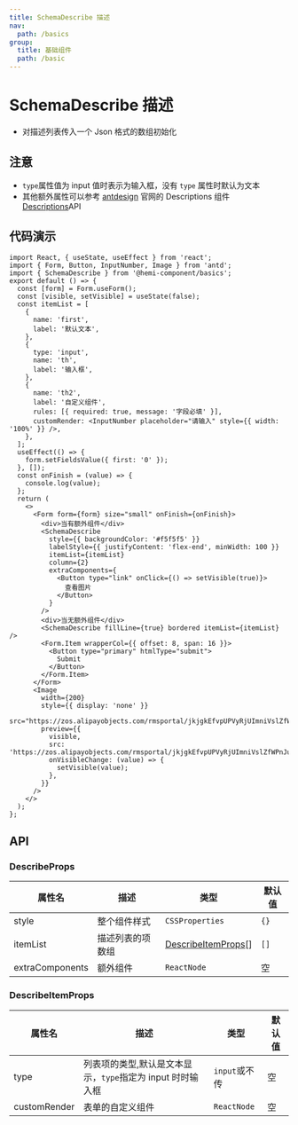 ```yaml
---
title: SchemaDescribe 描述
nav:
  path: /basics
group:
  title: 基础组件
  path: /basic
---
```


# SchemaDescribe 描述

- 对描述列表传入一个 Json 格式的数组初始化

## 注意

- `type`属性值为 input 值时表示为输入框，没有 `type` 属性时默认为文本
- 其他额外属性可以参考 [antdesign](https://4x-ant-design.antgroup.com/components/descriptions-cn) 官网的 Descriptions 组件 [Descriptions](https://4x-ant-design.antgroup.com/components/descriptions-cn/#API)API

## 代码演示

```tsx
import React, { useState, useEffect } from 'react';
import { Form, Button, InputNumber, Image } from 'antd';
import { SchemaDescribe } from '@hemi-component/basics';
export default () => {
  const [form] = Form.useForm();
  const [visible, setVisible] = useState(false);
  const itemList = [
    {
      name: 'first',
      label: '默认文本',
    },
    {
      type: 'input',
      name: 'th',
      label: '输入框',
    },
    {
      name: 'th2',
      label: '自定义组件',
      rules: [{ required: true, message: '字段必填' }],
      customRender: <InputNumber placeholder="请输入" style={{ width: '100%' }} />,
    },
  ];
  useEffect(() => {
    form.setFieldsValue({ first: '0' });
  }, []);
  const onFinish = (value) => {
    console.log(value);
  };
  return (
    <>
      <Form form={form} size="small" onFinish={onFinish}>
        <div>当有额外组件</div>
        <SchemaDescribe
          style={{ backgroundColor: '#f5f5f5' }}
          labelStyle={{ justifyContent: 'flex-end', minWidth: 100 }}
          itemList={itemList}
          column={2}
          extraComponents={
            <Button type="link" onClick={() => setVisible(true)}>
              查看图片
            </Button>
          }
        />
        <div>当无额外组件</div>
        <SchemaDescribe fillLine={true} bordered itemList={itemList} />
        <Form.Item wrapperCol={{ offset: 8, span: 16 }}>
          <Button type="primary" htmlType="submit">
            Submit
          </Button>
        </Form.Item>
      </Form>
      <Image
        width={200}
        style={{ display: 'none' }}
        src="https://zos.alipayobjects.com/rmsportal/jkjgkEfvpUPVyRjUImniVslZfWPnJuuZ.png"
        preview={{
          visible,
          src: 'https://zos.alipayobjects.com/rmsportal/jkjgkEfvpUPVyRjUImniVslZfWPnJuuZ.png',
          onVisibleChange: (value) => {
            setVisible(value);
          },
        }}
      />
    </>
  );
};
```

## API

### DescribeProps

| 属性名 | 描述 | 类型 | 默认值 |
| --- | --- | --- | --- |
| style | 整个组件样式 | `CSSProperties` | `{}` |
| itemList | 描述列表的项数组 | [DescribeItemProps](./schema-describe#describeitemprops)[] | `[]` |
| extraComponents | 额外组件 | `ReactNode` | 空 |

### DescribeItemProps

| 属性名 | 描述 | 类型 | 默认值 |
| --- | --- | --- | --- |
| type | 列表项的类型,默认是文本显示，`type`指定为 input 时时输入框 | `input`或不传 | 空 |
| customRender | 表单的自定义组件 | `ReactNode` | 空 |
